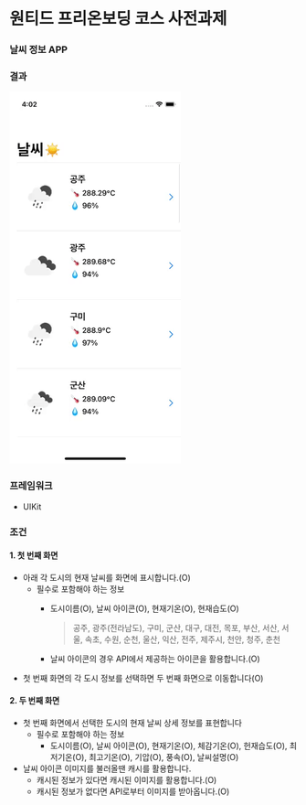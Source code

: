# 원티드 프리온보딩 코스 사전과제

### 날씨 정보 APP

### 결과

![](resultImage.gif)

### 프레임워크
- UIKit

### 조건
#### 1. 첫 번째 화면
- 아래 각 도시의 현재 날씨를 화면에 표시합니다.(O)
    - 필수로 포함해야 하는 정보
        - 도시이름(O), 날씨 아이콘(O), 현재기온(O), 현재습도(O)
            
            > 공주, 광주(전라남도), 구미, 군산, 대구, 대전, 목포, 부산, 서산, 서울, 속초, 수원, 순천, 울산, 익산, 전주, 제주시, 천안, 청주, 춘천
            
        - 날씨 아이콘의 경우 API에서 제공하는 아이콘을 활용합니다.(O)
- 첫 번째 화면의 각 도시 정보를 선택하면 두 번째 화면으로 이동합니다(O)

#### 2. 두 번째 화면
- 첫 번째 화면에서 선택한 도시의 현재 날씨 상세 정보를 표현합니다
    - 필수로 포함해야 하는 정보
        - 도시이름(O), 날씨 아이콘(O), 현재기온(O), 체감기온(O), 헌재습도(O), 최저기온(O), 최고기온(O), 기압(O), 풍속(O), 날씨설명(O)
- 날씨 아이콘 이미지를 불러올땐 캐시를 활용합니다.
    - 캐시된 정보가 있다면 캐시된 이미지를 활용합니다.(O)
    - 캐시된 정보가 없다면 API로부터 이미지를 받아옵니다.(O)

